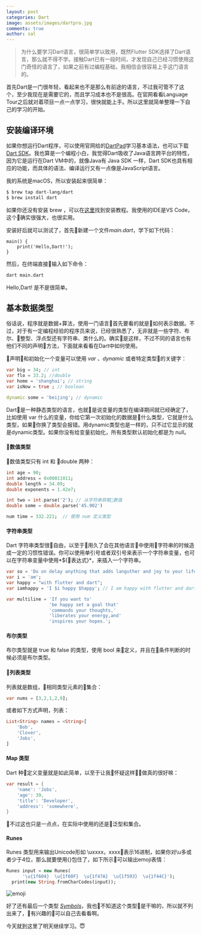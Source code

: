 ```yaml
---
layout: post
categories: Dart
image: assets/images/dartpro.jpg
comments: true
author: sal
---
```

> 为什么要学习Dart语言，很简单学以致用，既然Flutter SDK选择了Dart语言，那么就不得不学。接触Dart已有一段时间，才发现自己已经习惯使用这门奇怪的语言了，如果之前有过编程基础，我相信会很容易上手这门语言的。

首先Dart是一门很年轻，看起来也不是那么有前途的语言，不过我可管不了这个，至少我现在是需要它的，而且学习成本也不是很高。在官网看看Language Tour之后就对着项目一点一点学习，很快就能上手。所以这里就简单整理一下自己的学习的开始。

## 安装编译环境
如果你想运行Dart程序，可以使用官网给的[DartPad](https://dartpad.dartlang.org/)学习基本语法，也可以下载[Dart SDK](https://www.dartlang.org/tools/sdk)。我也算是一个编程小白，我觉得Dart吸收了Java语言跨平台的特性，因为它是运行在Dart VM中的，就像Java有 Java SDK 一样，Dart SDK也具有相应的功能，而具体的语法、编译运行又有一点像是JavaScript语言。

我的系统是macOS，所以安装起来很简单：
```bash
$ brew tap dart-lang/dart
$ brew install dart
```
如果你还没有安装 brew ，可以在[这里](https://brew.sh/)找到安装教程。我使用的IDE是VS Code，这个确实很强大，也很实用。

安装好后就可以测试了，首先新建一个文件*main.dart*，学下如下代码：
```
main() {
    print('Hello,Dart!');
}
```
然后，在终端直接输入如下命令：
```bash
dart main.dart
```
Hello,Dart! 是不是很简单。

## 基本数据类型
俗话说，程序就是数据+算法，使用一门语言首先要看的就是如何表示数据。不过，对于有一定编程经验的程序员来说，已经很熟悉了，无非就是一些字符、布尔、整型、浮点型还有字符串、类什么的。确实是这样，不过不同的语言也有他们不同的声明方法，下面就来看看在Dart中如何使用。

声明和初始化一个变量可以使用 *var* 、*dynamic* 或者特定类型的关键字：
```dart
var big = 34; // int 
var flo = 33.2; //double
var home = 'shanghai'; // string
var isNow = true ; // boolean
```
```dart
dynamic some = 'beijing'; // dynamic 
```
Dart是一种静态类型的语言，也就是说变量的类型在编译期间就已经确定了，比如使用 var 什么的变量，你给它第一次初始化的数据是什么类型，它就是什么类型，如果你换了类型会报错。用dynamic类型也是一样的，只不过它显示的就是dynamic类型。如果你没有给变量初始化，所有类型默认初始化都是为 null。

#### 数值类型
数值类型只有 int 和 double 两种：
```dart
int age = 90; 
int address = 0x00011011;
double length = 34.09;
double exponents = 1.42e7;

int two = int.parse('2'); // 从字符串获取数值
double some = double.parse('45.902')

num time = 332.221;  // 使用 num 定义类型
```

#### 字符串类型
Dart 字符串类型很自由，以至于用久了会在其他语言中使用字符串的时候造成一定的习惯性错误。你可以使用单引号或者双引号来表示一个字符串变量，也可以在字符串变量中使用*${表达式}*，来插入一个字符串。
```dart
var so = 'Do on delay anything that adds languther and joy to your life';
var i = 'am';
var happy = "with flutter and dart";
var iamhappy = 'I $i happy $happy'; // I am happy with flutter and dart

var multiline = 'If you want to'
                'be happy set a goal that'
                'commands your thoughts,'
                'liberates your energy,and'
                'inspires your hopes.';
```

#### 布尔类型
布尔类型就是 true 和 false 的类型，使用 bool 来定义，并且在条件判断的时候必须是布尔类型。

#### 列表类型
列表就是数组，相同类型元素的集合：
```dart
var nums = [3,2,1,2,9];
```
或者如下方式声明，列表：
```dart
List<String> names = <String>[
    'Bob',
    'Clover',
    'Jobs',
]
```

#### Map 类型
Dart 种定义变量就是如此简单，以至于让我怀疑这样做真的很好嘛：
```dart
var result = {
    'name': 'Jobs',
    'age': 39,
    'title': 'Developer',
    'address': 'somewhere',
}
```
不过这也只是一点点，在实际中使用的还是泛型和集合。

#### Runes
Runes 类型用来输出Unicode形如 \uxxxx，xxxx表示16进制，如果你对\u多或者少于4位，那么就要使用{}包住了，如下所示可以输出emoji表情：
```dart
Runes input = new Runes(
      '\u{1f604}  \u{1f60F}  \u{1f47A}  \u{1f593}  \u{1f44C}');
  print(new String.fromCharCodes(input));
```
![emoji](/assets/images/dart/emoji.png)

好了还有最后一个类型 [*Symbols*](https://www.dartlang.org/guides/language/language-tour#symbols)，我也不知道这个类型是干嘛的，所以就不列出来了，有兴趣的可以自己去看看啊。

今天就到这里了明天继续学习。😇
